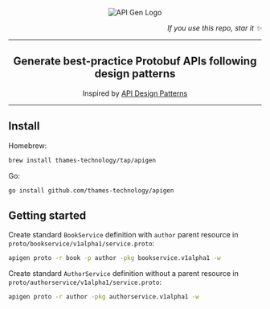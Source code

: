 <p align="center">
  <img src="https://raw.githubusercontent.com/thames-technology/apigen/main/.github/assets/apigen-cover.png" alt="API Gen Logo" />
</p>

<p align="right">
  <i>If you use this repo, star it ✨</i>
</p>

---

<h2 align="center">Generate best-practice Protobuf APIs following design patterns</h2>

<p align="center">
  Inspired by <a href="https://www.oreilly.com/library/view/api-design-patterns/9781617295850/" target="_blank">API Design Patterns</a>
</p>

---

## Install

Homebrew:

```sh
brew install thames-technology/tap/apigen
```

Go:

```sh
go install github.com/thames-technology/apigen
```

## Getting started

Create standard `BookService` definition with `author` parent resource in `proto/bookservice/v1alpha1/service.proto`:

```sh
apigen proto -r book -p author -pkg bookservice.v1alpha1 -w
```

Create standard `AuthorService` definition without a parent resource in `proto/authorservice/v1alpha1/service.proto`:

```sh
apigen proto -r author -pkg authorservice.v1alpha1 -w
```
